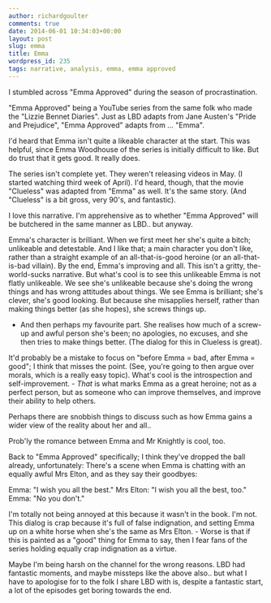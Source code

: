 ```yaml
---
author: richardgoulter
comments: true
date: 2014-06-01 10:34:03+00:00
layout: post
slug: emma
title: Emma
wordpress_id: 235
tags: narrative, analysis, emma, emma approved
---
```


I stumbled across "Emma Approved" during the season of procrastination.

"Emma Approved" being a YouTube series from the same folk who made the "Lizzie Bennet Diaries". Just as LBD adapts from Jane Austen's "Pride and Prejudice", "Emma Approved" adapts from ... "Emma".

I'd heard that Emma isn't quite a likeable character at the start. This was helpful, since Emma Woodhouse of the series is initially difficult to like.
But do trust that it gets good. It really does.

The series isn't complete yet. They weren't releasing videos in May. (I started watching third week of April).
I'd heard, though, that the movie "Clueless" was adapted from "Emma" as well. It's the same story. (And "Clueless" is a bit gross, very 90's, and fantastic).

I love this narrative.
I'm apprehensive as to whether "Emma Approved" will be butchered in the same manner as LBD.. but anyway.

Emma's character is brilliant.
When we first meet her she's quite a bitch; unlikeable and detestable. And I like that; a main character you don't like, rather than a straight example of an all-that-is-good heroine (or an all-that-is-bad villain).
By the end, Emma's improving and all. This isn't a gritty, the-world-sucks narrative.
But what's cool is to see this unlikeable Emma is not flatly unlikeable.
We see she's unlikeable because she's doing the wrong things and has wrong attitudes about things. We see Emma is brilliant; she's clever, she's good looking. But because she misapplies herself, rather than making things better (as she hopes), she screws things up.
- And then perhaps my favourite part. She realises how much of a screw-up and awful person she's been; no apologies, no excuses, and she then tries to make things better.
(The dialog for this in Clueless is great).

It'd probably be a mistake to focus on "before Emma = bad, after Emma = good"; I think that misses the point. (See, you're going to then argue over morals, which is a really easy topic). What's cool is the introspection and self-improvement. - _That_ is what marks Emma as a great heroine; not as a perfect person, but as someone who can improve themselves, and improve their ability to help others.

Perhaps there are snobbish things to discuss such as how Emma gains a wider view of the reality about her and all..

Prob'ly the romance between Emma and Mr Knightly is cool, too.

Back to "Emma Approved" specifically; I think they've dropped the ball already, unfortunately:
There's a scene when Emma is chatting with an equally awful Mrs Elton, and as they say their goodbyes:


Emma: "I wish you all the best."
Mrs Elton: "I wish you all the best, too."
Emma: "No you don't."


I'm totally not being annoyed at this because it wasn't in the book. I'm not.
This dialog is crap because it's full of false indignation, and setting Emma up on a white horse when she's the same as Mrs Elton. - Worse is that if this is painted as a "good" thing for Emma to say, then I fear fans of the series holding equally crap indignation as a virtue.

Maybe I'm being harsh on the channel for the wrong reasons.
LBD had fantastic moments, and maybe missteps like the above also.. but what I have to apologise for to the folk I share LBD with is, despite a fantastic start, a lot of the episodes get boring towards the end.
